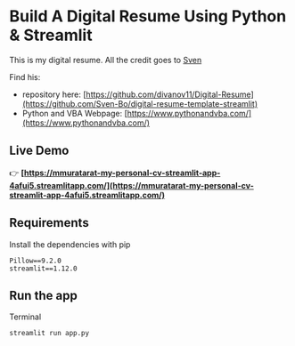 # Build A Digital Resume Using Python & Streamlit

This is my digital resume. All the credit goes to [Sven]([https://github.com/divanov11](https://github.com/Sven-Bo))

Find his:
- repository here: [https://github.com/divanov11/Digital-Resume](https://github.com/Sven-Bo/digital-resume-template-streamlit)
- Python and VBA Webpage: [https://www.pythonandvba.com/](https://www.pythonandvba.com/)

## Live Demo
👉 **[https://mmuratarat-my-personal-cv-streamlit-app-4afui5.streamlitapp.com/](https://mmuratarat-my-personal-cv-streamlit-app-4afui5.streamlitapp.com/)**

## Requirements
Install the dependencies with pip
```
Pillow==9.2.0
streamlit==1.12.0
```

## Run the app
Terminal
```
streamlit run app.py
```
